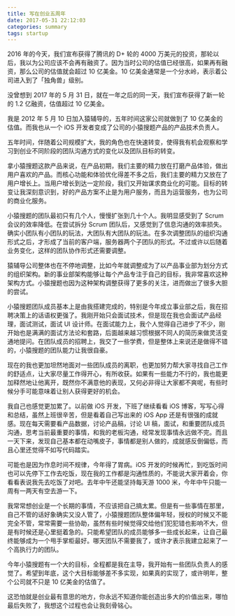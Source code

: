 ```yaml
---
title: 写在创业五周年
date: 2017-05-31 22:12:03
categories: summary
tags: startup
---
```


2016 年的今天，我们宣布获得了腾讯的 D+ 轮的 4000 万美元的投资，那轮以后，我以为公司应该不会再有融资了。因为当时公司的估值已经很高，如果再有融资，那么公司的估值就会超过 10 亿美金。10 亿美金通常是一个分水岭，表示着公司进入到了「独角兽」级别。

没曾想到 2017 年的 5 月 31 日，就在一年之后的同一天，我们宣布获得了新一轮的 1.2 亿融资，估值超过 10 亿美金。

我是 2012 年 5 月 10 日加入猿辅导的，五年时间这家公司就做到了 10 亿美金的估值。而我也从一个 iOS 开发者变成了公司的小猿搜题产品的产品技术负责人。

五年时间，伴随着公司规模扩大，我的角色也在快速转变，使得我有机会观察和学习到创业不同阶段的团队沟通方式的变化以及团队目标的转变。

拿小猿搜题这款产品来说，在产品初期，我们主要的精力放在打磨产品体验，做出用户喜欢的产品。而核心功能和体验优化得差不多之后，我们主要的精力又放在了用户增长上。当用户增长到达一定阶段，我们又开始谋求商业化的可能。目标的转变让我深刻意识到，好的产品方案不止是为用户服务，而且为运营服务，也为公司的商业化服务。

小猿搜题的团队最初只有几个人，慢慢扩张到几十个人。我明显感受到了 Scrum 会议的效率降低。在尝试拆分 Scrum 团队后，又感觉到了信息沟通的效率损失。确实小团队有小团队的玩法，大团队有大团队的玩法。在多次调整团队的组织沟通形式之后，才形成了当前的客户端，服务器两个子团队的形式。不过或许以后随着业务变化，这样的团队协作形式还需要调整。

猿辅导公司整体也在不停地调整，比如今年就调整成为了以产品事业部为划分方式的组织架构。新的事业部架构能够让每个产品专注于自己的目标，我非常喜欢这种架构方式。小猿搜题也因为这种架构调整获得了更多的关注，进而做出了很多大胆的尝试。

小猿搜题团队成员基本上是由我搭建完成的，特别是今年成立事业部之后，我在招聘决策上的话语权更强了。我刚开始只会面试技术，但是现在我也会面试产品经理，面试测试，面试 UI 设计师。在面试能力上，我个人觉得自己进步了不少，刚开始也是满满的面试方法论和套路，后面越来越习惯根据不同人的简历来做灵活变通地提问。在团队成员的招聘上，我交了一些学费，但是整体上来说还是做得不错的，小猿搜题的团队能力让我很自豪。

现在的我也更加坦然地面对一些团队成员的离职，也更加努力帮大家寻找自己工作的舒适点，让大家尽量工作得开心，有所收获。如果有一些能力不行的，我也能更加释然地让他离开，既然你不满意他的表现，又何必非得让大家都不爽呢，有些时候分手可能意味着让别人获得更好的机会。

我自己也感觉更加累了。以前做 iOS 开发，下班了继续看看 iOS 博客，写写心得和总结，虽然上班很辛苦，但是看着自己写出来的 iOS App 还是有很强的成就感。现在每天需要看产品数据，讨论产品稿，讨论 UI 稿，面试，和重要团队成员沟通，思考当前最重要的事情，和我的老板沟通，经常发现事情永远做不完。而且一天下来，发现自己基本都在动嘴皮子，事情都是别人做的，成就感反倒偏低，而且心里还觉得不如写代码踏实。

可能也是因为作息时间不规律，今年得了胃病。iOS 开发的时候再忙，到吃饭时间也可以先停下工作去吃饭，现在我的工作都是沟通性质的，不能说大家开着会，你看看表说我先去吃饭了对吧。去年中午还能坚持每天游 1000 米，今年中午只能一周有一两天有空去游一下。

我常常想创业是一个长期的事情，不应该把自己搞太累。但是有一些事情在那里，自己不管的话好象确实又没人管了，小猿搜题团队整体偏年轻，授权的时候又不能完全不管，常常需要一些协助，虽然有些时候觉得交给他们犯犯错也影响不大，但是有时候还是心里挺着急的。只能希望团队的成员能够多一些成长起来，让自己最终能够成为一个甩手掌柜最好。哪天团队不需要我了，或许才表示我建立起来了一个高执行力的团队。

今年小猿搜题有一个大的目标，全程都是我在主导，我开始有一些团队负责人的感觉了。希望到年底，这个大目标能够差不多实现，如果真的实现了，或许明年，整个公司就不只是 10 亿美金的估值了。

这恐怕就是创业最有意思的地方，你永远不知道你能创造出多大的价值出来，哪怕最后失败了，我想这个过程也会让我刻骨铭心。
